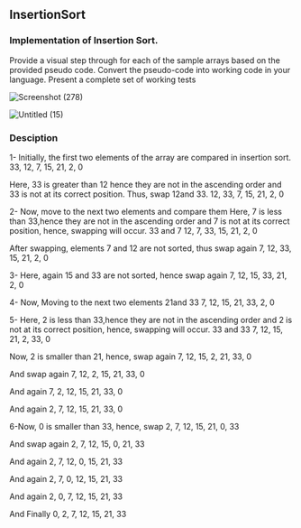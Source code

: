 ## InsertionSort

### Implementation of Insertion Sort.

Provide a visual step through for each of the sample arrays based on the provided pseudo code.
Convert the pseudo-code into working code in your language.
Present a complete set of working tests

![Screenshot (278)](https://user-images.githubusercontent.com/98957434/170838905-7e0ddc36-c24b-49fd-952e-67ce16657457.png)

![Untitled (15)](https://user-images.githubusercontent.com/98957434/171091607-1e32e1da-45f0-443a-b796-3b2f4dd3662d.jpg)

### Desciption

1- Initially, the first two elements of the array are compared in insertion sort.
33, 12, 7, 15, 21, 2, 0

Here, 33 is greater than 12 hence they are not in the ascending order and 33 is not at its correct position. Thus, swap 12and 33. 
12, 33, 7, 15, 21, 2, 0

2- Now, move to the next two elements and compare them
Here, 7 is less than 33,hence they are not in the ascending order and 7 is not at its correct position, hence, swapping will occur. 33 and 7
12, 7, 33, 15, 21, 2, 0

After swapping, elements 7 and 12 are not sorted, thus swap again
7, 12, 33, 15, 21, 2, 0


3- Here, again 15 and 33 are not sorted, hence swap again
7, 12, 15, 33, 21, 2, 0

4- Now, Moving to the next two elements 21and 33
7, 12, 15, 21, 33, 2, 0

5- Here, 2 is less than 33,hence they are not in the ascending order and 2 is not at its correct position, hence, swapping will occur. 33 and 33
7, 12, 15, 21, 2, 33, 0

Now, 2 is smaller than 21, hence, swap again
7, 12, 15, 2, 21, 33, 0

And swap again
7, 12, 2, 15, 21, 33, 0

And again
7, 2, 12, 15, 21, 33, 0

And again
2, 7, 12, 15, 21, 33, 0

6-Now, 0 is smaller than 33, hence, swap
2, 7, 12, 15, 21, 0, 33

And swap again
2, 7, 12, 15, 0, 21, 33

And again
2, 7, 12, 0, 15, 21, 33

And again
2, 7, 0, 12, 15, 21, 33

And again
2, 0, 7, 12, 15, 21, 33

And Finally
0, 2, 7, 12, 15, 21, 33


